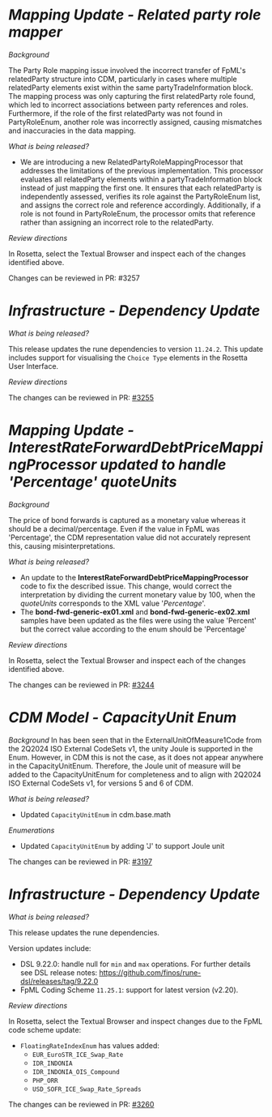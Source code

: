 # _Mapping Update - Related party role mapper_

_Background_

The Party Role mapping issue involved the incorrect transfer of FpML's relatedParty structure into CDM, particularly in cases where multiple relatedParty elements exist within the same partyTradeInformation block. The mapping process was only capturing the first relatedParty role found, which led to incorrect associations between party references and roles. Furthermore, if the role of the first relatedParty was not found in PartyRoleEnum, another role was incorrectly assigned, causing mismatches and inaccuracies in the data mapping.


_What is being released?_

- We are introducing a new RelatedPartyRoleMappingProcessor that addresses the limitations of the previous implementation. This processor evaluates all relatedParty elements within a partyTradeInformation block instead of just mapping the first one. It ensures that each relatedParty is independently assessed, verifies its role against the PartyRoleEnum list, and assigns the correct role and reference accordingly. Additionally, if a role is not found in PartyRoleEnum, the processor omits that reference rather than assigning an incorrect role to the relatedParty.

_Review directions_

In Rosetta, select the Textual Browser and inspect each of the changes identified above.

Changes can be reviewed in PR: #3257

# _Infrastructure - Dependency Update_

_What is being released?_

This release updates the rune dependencies to version `11.24.2`. This update includes support for visualising the `Choice Type` elements in the Rosetta User Interface.

_Review directions_

The changes can be reviewed in PR: [#3255](https://github.com/finos/common-domain-model/pull/3255)

# _Mapping Update - InterestRateForwardDebtPriceMappingProcessor updated to handle 'Percentage' quoteUnits_

_Background_

The price of bond forwards is captured as a monetary value whereas it should be a decimal/percentage. Even if the value in FpML was 'Percentage', the CDM representation value did not accurately represent this, causing misinterpretations.

_What is being released?_

- An update to the **InterestRateForwardDebtPriceMappingProcessor** code to fix the described issue. This change, would correct the interpretation by dividing the current monetary value by 100, when the *quoteUnits* corresponds to the XML value '*Percentage*'.
- The **bond-fwd-generic-ex01.xml** and **bond-fwd-generic-ex02.xml** samples have been updated as the files were using the value 'Percent' but the correct value according to the enum should be 'Percentage'


_Review directions_

In Rosetta, select the Textual Browser and inspect each of the changes identified above.

The changes can be reviewed in PR: [#3244](https://github.com/finos/common-domain-model/pull/3244)

# _CDM Model - CapacityUnit Enum_

_Background_
In has been seen that in the ExternalUnitOfMeasure1Code from the 2Q2024 ISO External CodeSets v1, the unity Joule is supported in the Enum. However, in CDM this is not the case, as it does not appear anywhere in the CapacityUnitEnum. Therefore, the Joule unit of measure will be added to the CapacityUnitEnum for completeness and to align with 2Q2024 ISO External CodeSets v1, for versions 5 and 6 of CDM.

_What is being released?_

- Updated `CapacityUnitEnum` in cdm.base.math

_Enumerations_

- Updated `CapacityUnitEnum` by adding 'J' to support Joule unit

The changes can be reviewed in PR: [#3197](https://github.com/finos/common-domain-model/pull/3197)

# _Infrastructure - Dependency Update_

_What is being released?_

This release updates the rune dependencies.

Version updates include:
- DSL 9.22.0: handle null for `min` and `max` operations. For further details see DSL release notes: https://github.com/finos/rune-dsl/releases/tag/9.22.0
- FpML Coding Scheme `11.25.1`: support for latest version (v2.20).

_Review directions_

In Rosetta, select the Textual Browser and inspect changes due to the FpML code scheme update:
- `FloatingRateIndexEnum` has values added:
  - `EUR_EuroSTR_ICE_Swap_Rate`
  - `IDR_INDONIA`
  - `IDR_INDONIA_OIS_Compound`
  - `PHP_ORR`
  - `USD_SOFR_ICE_Swap_Rate_Spreads`

The changes can be reviewed in PR: [#3260](https://github.com/finos/common-domain-model/pull/3260)
